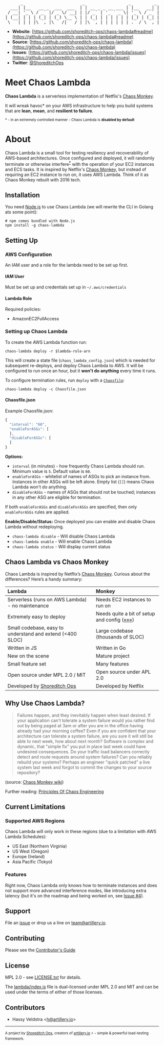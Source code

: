<pre>
      _                       _                 _         _
  ___| |__   __ _  ___  ___  | | __ _ _ __ ___ | |__   __| | __ _
 / __| '_ \ / _` |/ _ \/ __| | |/ _` | '_ ` _ \| '_ \ / _` |/ _` |
| (__| | | | (_| | (_) \__ \ | | (_| | | | | | | |_) | (_| | (_| |
 \___|_| |_|\__,_|\___/|___/ |_|\__,_|_| |_| |_|_.__/ \__,_|\__,_|
</pre>

- **Website**: [https://github.com/shoreditch-ops/chaos-lambda#readme](https://github.com/shoreditch-ops/chaos-lambda#readme)
- **Source**: [https://github.com/shoreditch-ops/chaos-lambda](https://github.com/shoreditch-ops/chaos-lambda)
- **Issues**: [https://github.com/shoreditch-ops/chaos-lambda/issues](https://github.com/shoreditch-ops/chaos-lambda/issues)
- **Twitter**: [@ShoreditchOps](https://twitter.com/ShoreditchOps)

# Meet Chaos Lambda

**Chaos Lambda** is a serverless implementation of Netflix's [Chaos Monkey](https://github.com/Netflix/SimianArmy/wiki/Chaos-Monkey).

It will wreak havoc\* on your AWS infrastructure to help you build systems that are **lean**, **mean**, and **resilient to failure**.

<sub>* - in an extremely controlled manner - Chaos Lambda is **disabled by default**</sub>

# About

Chaos Lambda is a small tool for testing resiliency and recoverability of AWS-based architectures. Once configured and deployed, it will randomly terminate or otherwise interfere<sup>**[*](#features)**</sup> with the operation of your EC2 instances and ECS tasks. It is inspired by Netflix's [Chaos Monkey](https://github.com/Netflix/SimianArmy/wiki/Chaos-Monkey), but instead of requiring an EC2 instance to run on, it uses AWS Lambda. Think of it as Chaos Monkey rebuilt with 2016 tech.

## Installation

You need [Node.js](https://nodejs.org/en/) to use Chaos Lambda (we will rewrite the CLI in Golang ats some point):

```shell
# npm comes bundled with Node.js
npm install -g chaos-lambda
```

## Setting Up

### AWS Configuration

An IAM user and a role for the lambda need to be set up first.

#### IAM User

Must be set up and credentials set up in `~/.aws/credentials`

#### Lambda Role

Required policies:
- AmazonEC2FullAccess

### Setting up Chaos Lambda

To create the AWS Lambda function run:

```shell
chaos-lambda deploy -r $lambda-role-arn
```

This will create a state file (`chaos_lambda_config.json`) which is needed for
subsequent re-deploys, and deploy Chaos Lambda to AWS. It will be configured
to run once an hour, but it **won't do anything** every time it runs.

To configure termination rules, run `deploy` with a [`Chaosfile`](./Chaosfile.json):

```shell
chaos-lambda deploy -c Chaosfile.json
```

#### Chaosfile.json

Example Chaosfile.json:

```javascript
{
  "interval": "60",
  "enableForASGs": [
  ],
  "disableForASGs": [
  ]
}
```

**Options:**

- `interval` (in minutes) - how frequently Chaos Lambda should run. Minimum
value is `5`. Default value is `60`.
- `enableForASGs` - whitelist of names of ASGs to pick an instance from.
Instances in other ASGs will be left alone. Empty list (`[]`) means Chaos Lambda
won't do anything.
- `disableForASGs` - names of ASGs that should not be touched; instances in any
other ASG are eligible for termination.

If both `enableForASGs` and `disableForASGs` are specified, then only
`enableForASGs` rules are applied.

**Enable/Disable/Status:**
Once deployed you can enable and disable Chaos Lambda without redeploying.
- `chaos-lambda disable` - Will disable Chaos Lambda
- `chaos-lambda enable` - Will enable Chaos Lambda
- `chaos-lambda status` - Will display current status

## Chaos Lambda vs Chaos Monkey

Chaos Lambda is inspired by Netflix’s <a href="https://github.com/Netflix/SimianArmy/wiki/Chaos-Monkey">Chaos Monkey</a>. Curious about the differences? Here’s a handy summary:

| Lambda           | Monkey  |
|:-------------|:-----|
| Serverless (runs on AWS Lambda) - no maintenance | Needs EC2 instances to run on |
| Extremely easy to deploy      | Needs quite a bit of setup and config ([&raquo;&raquo;&raquo;](https://github.com/Netflix/SimianArmy/wiki/Quick-Start-Guide)) |
| Small codebase, easy to understand and extend (<400 SLOC)      | Large codebase (thousands of SLOC) |
| Written in JS | Written in Go |
| New on the scene | Mature project |
| Small feature set | Many features |
| Open source under MPL 2.0 / MIT | Open source under APL 2.0 |
| Developed by [Shoreditch Ops](https://twitter.com/ShoreditchOps) | Developed by Netflix |


## Why Use Chaos Lambda?

> Failures happen, and they inevitably happen when least desired. If your application can't tolerate a system failure would you rather find out by being paged at 3am or after you are in the office having already had your morning coffee? Even if you are confident that your architecture can tolerate a system failure, are you sure it will still be able to next week, how about next month? Software is complex and dynamic, that "simple fix" you put in place last week could have undesired consequences. Do your traffic load balancers correctly detect and route requests around system failures? Can you reliably rebuild your systems? Perhaps an engineer "quick patched" a live system last week and forgot to commit the changes to your source repository?

(source: [Chaos Monkey wiki](https://github.com/Netflix/SimianArmy/wiki/Chaos-Monkey#why-run-chaos-monkey))

Further reading: [Principles Of Chaos Engineering](http://principlesofchaos.org)

## Current Limitations

### Supported AWS Regions

Chaos Lambda will only work in these regions (due to a limitation with AWS Lambda Schedules):

- US East (Northern Virginia)
- US West (Oregon)
- Europe (Ireland)
- Asia Pacific (Tokyo)

### Features

Right now, Chaos Lambda only knows how to terminate instances and does not support more advanced interference modes, like introducing extra latency (but it's on the roadmap and being worked on, see [Issue #4](https://github.com/shoreditch-ops/chaos-lambda/issues/4)).

## Support

File an [issue](https://github.com/shoreditch-ops/chaos-lambda/issues) or drop us a line on [team@artillery.io](mailto:team@artillery.io).

## Contributing

Please see the [Contributor's Guide](CONTRIBUTING.md)

## License

MPL 2.0 - see [LICENSE.txt](./LICENSE.txt) for details.

The [lambda/index.js](./lambda/index.js) file is dual-licensed under MPL 2.0 and MIT and can be used under the terms of either of those licenses.

## Contributors

- Hassy Veldstra <[h@artillery.io](mailto:h@artillery.io)>

---

<sub>A project by [Shoreditch Ops](https://twitter.com/ShoreditchOps), creators of [artillery.io](https://artillery.io) ⚡️ - simple &amp; powerful load-testing framework.</sub>
